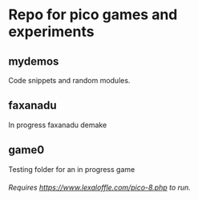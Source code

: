# Repo for pico games and experiments  

## mydemos
Code snippets and random modules.

## faxanadu
In progress faxanadu demake

## game0
Testing folder for an in progress game

  
###### Requires https://www.lexaloffle.com/pico-8.php to run.
